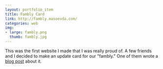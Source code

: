 ```yaml
---
layout: portfolio_item
title: Fambly Card
link: http://fambly.masoevda.com/
categories: web
img:
- large: fambly.png
  thumb: fambly.jpg
---
```


This was the first website I made that I was really proud of. A few friends and I decided to make an update card for our "fambly." One of them wrote a [blog post](https://www.oberlin.edu/blogs/love-delightful-family) about it.
